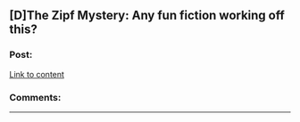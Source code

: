 ## [D]The Zipf Mystery: Any fun fiction working off this?

### Post:

[Link to content]()

### Comments:

---

